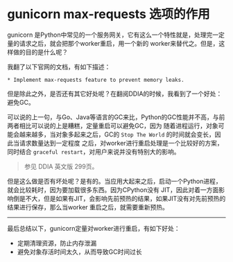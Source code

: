 # gunicorn max-requests 选项的作用

gunicorn 是Python中常见的一个服务网关，它有这么一个特性就是，处理完一定量的请求之后，就会把那个worker重启，用一个新的
worker来替代之。但是，这样做的目的是什么呢？

我翻了以下官网的文档，有如下描述：

```
* Implement max-requests feature to prevent memory leaks.
```

但是除此之外，是否还有其它好处呢？在翻阅DDIA的时候，我看到了一个好处：避免GC。

可以说的上一句，与Go、Java等语言的GC来比，Python的GC性能并不高，与前两者相比可以说的上是糟糕，定量重启可以避免GC，因为
随着进程运行，对象可能会越来越多，当对象多起来之后，GC的 `Stop The World` 的时间就会变长，因此当请求数量达到一定程度
之后，对worker进行重启处理是一个比较好的方案，同时结合 `graceful restart`，对用户来说并没有特别大的影响。

> 参见 DDIA 英文版 299页。

但是这么做是否有坏处呢？是有的。当应用大起来之后，启动一个Python进程，就会比较耗时，因为要加载很多东西。因为CPython没有
JIT，因此对着一方面影响倒是不大，但是如果有JIT，会影响先前预热的结果，如果JIT没有对先前预热的结果进行保存，那么当worker
重启之后，就需要重新预热。

---

最后总结以下，gunicorn定量对worker进行重启，有如下好处：

- 定期清理资源，防止内存泄漏
- 避免对象存活时间太久，从而导致GC时间过长
